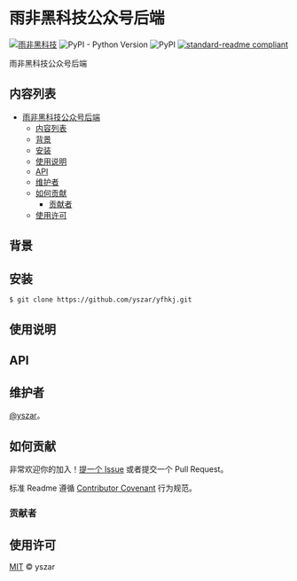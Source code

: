 # 雨非黑科技公众号后端

[![雨非黑科技](https://img.shields.io/badge/%E5%85%AC%E4%BC%97%E5%8F%B7-%E9%9B%A8%E9%9D%9E%E9%BB%91%E7%A7%91%E6%8A%80-brightgreen?logo=WeChat&style=flat)](https://mp.weixin.qq.com/s?__biz=Mzg5MTAyNDgzMg==&mid=2247484236&idx=1&sn=39b0b717795415fb11f50001ebb302d7&chksm=cfd2e7e3f8a56ef553b6285182b835d478d8ede9f1069fe632e5231af261c41bde51e8838258#rd)  ![PyPI - Python Version](https://img.shields.io/pypi/pyversions/fastapi)  ![PyPI](https://img.shields.io/pypi/v/fastapi?label=fastapi&logo=fastapi)  [![standard-readme compliant](https://img.shields.io/badge/readme%20style-standard-brightgreen.svg?style=flat)](https://github.com/RichardLitt/standard-readme)

雨非黑科技公众号后端

## 内容列表

<!-- TOC -->
* [雨非黑科技公众号后端](#雨非黑科技公众号后端)
  * [内容列表](#内容列表)
  * [背景](#背景)
  * [安装](#安装)
  * [使用说明](#使用说明)
  * [API](#api)
  * [维护者](#维护者)
  * [如何贡献](#如何贡献)
    * [贡献者](#贡献者)
  * [使用许可](#使用许可)

## 背景

## 安装

```sh
$ git clone https://github.com/yszar/yfhkj.git
```

## 使用说明

## API

## 维护者

[@yszar](https://github.com/yszar)。

## 如何贡献

非常欢迎你的加入！[提一个 Issue](https://github.com/yszar/yfhkj/issues/new) 或者提交一个 Pull Request。


标准 Readme 遵循 [Contributor Covenant](http://contributor-covenant.org/version/1/3/0/) 行为规范。

### 贡献者

## 使用许可

[MIT](LICENSE) © yszar
